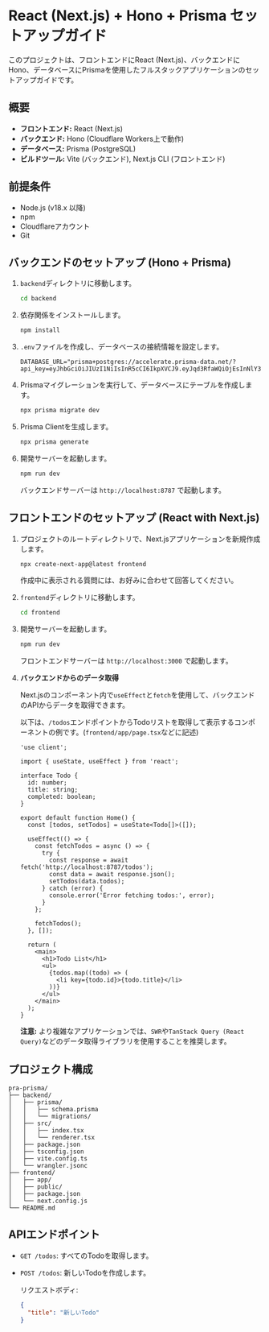 # React (Next.js) + Hono + Prisma セットアップガイド

このプロジェクトは、フロントエンドにReact (Next.js)、バックエンドにHono、データベースにPrismaを使用したフルスタックアプリケーションのセットアップガイドです。

## 概要

*   **フロントエンド:** React (Next.js)
*   **バックエンド:** Hono (Cloudflare Workers上で動作)
*   **データベース:** Prisma (PostgreSQL)
*   **ビルドツール:** Vite (バックエンド), Next.js CLI (フロントエンド)

## 前提条件

*   Node.js (v18.x 以降)
*   npm
*   Cloudflareアカウント
*   Git

## バックエンドのセットアップ (Hono + Prisma)

1.  `backend`ディレクトリに移動します。
    ```bash
    cd backend
    ```

2.  依存関係をインストールします。
    ```bash
    npm install
    ```

3.  `.env`ファイルを作成し、データベースの接続情報を設定します。
    ```
    DATABASE_URL="prisma+postgres://accelerate.prisma-data.net/?api_key=eyJhbGciOiJIUzI1NiIsInR5cCI6IkpXVCJ9.eyJqd3RfaWQiOjEsInNlY3VyZV9rZXkiOiJza194Tmg3bWdQS25GbUdtQXVkZlFkZGEiLCJhcGlfa2V5IjoiMDFLNlQxMUZWMUNTNlhFS1k1WFFFVDZCVjMiLCJ0ZW5hbnRfaWQiOiIzN2U0MDdkNzYwZDdmN2NiN2ZlNzhkMmRmYWM1NjVkYTczMWQ3ZjdlM2NmZjhlOThjOThhNWZkYmNjNWIwYmNmIiwiaW50ZXJuYWxfc2VjcmV0IjoiZWYwYWIwZTEtMzVjYS00OGQ3LWI4MDMtZDE4ZmQ4NjVmNjUwIn0.JFmtIPLBnqx8LlblPLZEPB6L74n2bZousf4kgVntFaY"
    ```

4.  Prismaマイグレーションを実行して、データベースにテーブルを作成します。
    ```bash
    npx prisma migrate dev
    ```

5.  Prisma Clientを生成します。
    ```bash
    npx prisma generate
    ```

6.  開発サーバーを起動します。
    ```bash
    npm run dev
    ```
    バックエンドサーバーは `http://localhost:8787` で起動します。

## フロントエンドのセットアップ (React with Next.js)

1.  プロジェクトのルートディレクトリで、Next.jsアプリケーションを新規作成します。
    ```bash
    npx create-next-app@latest frontend
    ```
    作成中に表示される質問には、お好みに合わせて回答してください。

2.  `frontend`ディレクトリに移動します。
    ```bash
    cd frontend
    ```

3.  開発サーバーを起動します。
    ```bash
    npm run dev
    ```
    フロントエンドサーバーは `http://localhost:3000` で起動します。

4.  **バックエンドからのデータ取得**

    Next.jsのコンポーネント内で`useEffect`と`fetch`を使用して、バックエンドのAPIからデータを取得できます。

    以下は、`/todos`エンドポイントからTodoリストを取得して表示するコンポーネントの例です。(`frontend/app/page.tsx`などに記述)

    ```tsx
    'use client';

    import { useState, useEffect } from 'react';

    interface Todo {
      id: number;
      title: string;
      completed: boolean;
    }

    export default function Home() {
      const [todos, setTodos] = useState<Todo[]>([]);

      useEffect(() => {
        const fetchTodos = async () => {
          try {
            const response = await fetch('http://localhost:8787/todos');
            const data = await response.json();
            setTodos(data.todos);
          } catch (error) {
            console.error('Error fetching todos:', error);
          }
        };

        fetchTodos();
      }, []);

      return (
        <main>
          <h1>Todo List</h1>
          <ul>
            {todos.map((todo) => (
              <li key={todo.id}>{todo.title}</li>
            ))}
          </ul>
        </main>
      );
    }
    ```

    **注意:** より複雑なアプリケーションでは、`SWR`や`TanStack Query (React Query)`などのデータ取得ライブラリを使用することを推奨します。

## プロジェクト構成

```
pra-prisma/
├── backend/
│   ├── prisma/
│   │   ├── schema.prisma
│   │   └── migrations/
│   ├── src/
│   │   ├── index.tsx
│   │   └── renderer.tsx
│   ├── package.json
│   ├── tsconfig.json
│   ├── vite.config.ts
│   └── wrangler.jsonc
├── frontend/
│   ├── app/
│   ├── public/
│   ├── package.json
│   └── next.config.js
└── README.md
```

## APIエンドポイント

*   `GET /todos`: すべてのTodoを取得します。
*   `POST /todos`: 新しいTodoを作成します。

    リクエストボディ:
    ```json
    {
      "title": "新しいTodo"
    }
    ```
